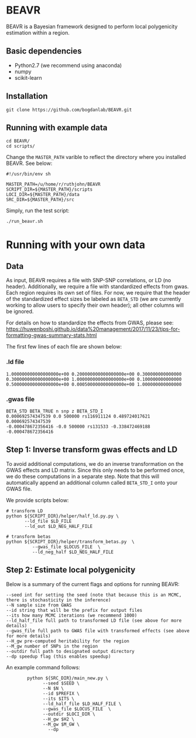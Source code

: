 # BEAVR

BEAVR is a Bayesian framework designed to perform local polygenicity estimation within a region. 

## Basic dependencies

- Python2.7 (we recommend using anaconda)
- numpy
- scikit-learn

## Installation

```
git clone https://github.com/bogdanlab/BEAVR.git
```

## Running with example data

```
cd BEAVR/
cd scripts/
```

Change the `MASTER_PATH` varible to reflect the directory where you installed BEAVR. See below:

```
#!/usr/bin/env sh

MASTER_PATH=/u/home/r/ruthjohn/BEAVR
SCRIPT_DIR=${MASTER_PATH}/scripts
LOCI_DIR=${MASTER_PATH}/data
SRC_DIR=${MASTER_PATH}/src
```

Simply, run the test script:
```
./run_beavr.sh
```

# Running with your own data

## Data

As input, BEAVR requires a file with SNP-SNP correlations, or LD (no header). Additionally, we require a file with standardized effects from gwas. Each region requires its own set of files. For now, we require that the header of the standardized effect sizes be labeled as `BETA_STD` (we are currently working to allow users to specify their own header); all other columns will be ignored.

For details on how to standardize the effects from GWAS, please see: https://huwenboshi.github.io/data%20management/2017/11/23/tips-for-formatting-gwas-summary-stats.html

The first few lines of each file are shown below:

### .ld file

```
1.000000000000000000e+00 0.200000000000000000e+00 0.300000000000000
0.300000000000000000e+00 1.000000000000000000e+00 0.100000000000000
0.500000000000000000e+00 0.000500000000000000e+00 1.000000000000000
```

### .gwas file

```
BETA_STD BETA_TRUE n snp z BETA_STD_I
0.000692574347539 0.0 500000 rs116911124 0.489724017621 0.000692574347539
-0.000478672356416 -0.0 500000 rs131533 -0.338472469188 -0.000478672356416
```

## Step 1: Inverse transform gwas effects and LD

To avoid additional computations, we do an inverse transformation on the GWAS effects and LD matrix. Since this only needs to be performed once, we do these computations in a separate step. Note that this will automatically append an additional column called `BETA_STD_I` onto your GWAS file. 

We provide scripts below:

```
# transform LD
python ${SCRIPT_DIR}/helper/half_ld.py.py \
       --ld_file $LD_FILE
       --ld_out $LD_NEG_HALF_FILE

# transform betas
python ${SCRIPT_DIR}/helper/transform_betas.py  \
          --gwas_file $LOCUS_FILE  \
          --ld_neg_half $LD_NEG_HALF_FILE
```

## Step 2: Estimate local polygenicity

Below is a summary of the current flags and options for running BEAVR:

```
--seed int for setting the seed (note that because this is an MCMC, there is stochasticity in the inference)
--N sample size from GWAS
--id string that will be the prefix for output files
--its how many MCMC iterations (we recommend 1000)
--ld_half_file full path to transformed LD file (see above for more details)
--gwas_file full path to GWAS file with transformed effects (see above for more details)
--H_gw pre-computed heritability for the region
--M_gw number of SNPs in the region
--outdir full path to designated output directory
--dp speedup flag (this enables speedup)

```

An example command follows:

```
        python ${SRC_DIR}/main_new.py \
              --seed $SEED \
              --N $N \
              --id $PREFIX \
              --its $ITS \
              --ld_half_file $LD_HALF_FILE \
              --gwas_file $LOCUS_FILE  \
              --outdir $LOCI_DIR \
  	          --H_gw $H2 \
              --M_gw $M_GW \
 	            --dp
``` 

